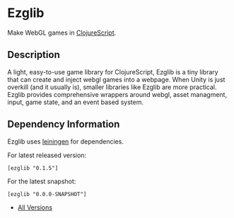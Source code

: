 Ezglib
==
Make WebGL games in [ClojureScript](https://github.com/clojure/clojurescript).
## Description ##
A light, easy-to-use game library for ClojureScript, Ezglib is a tiny library
that can create and inject webgl games into a webpage. When Unity is just overkill (and it usually is),
smaller libraries like Ezglib are more practical. Ezglib provides comprehensive wrappers around webgl,
asset managment, input, game state, and an event based system.
## Dependency Information ##
Ezglib uses [leiningen](http://leiningen.org/) for dependencies.

For latest released version:

```
[ezglib "0.1.5"]
```

For the latest snapshot:

```
[ezglib "0.0.0-SNAPSHOT"]
```

* [All Versions](https://clojars.org/ezglib)

